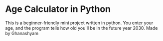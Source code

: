 # Age Calculator in Python

This is a beginner-friendly mini project written in python.
You enter your age, and the program tells how old you'll be in the future year 2030.
Made by Ghanashyam
